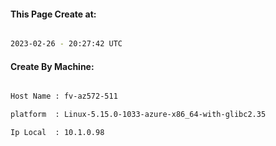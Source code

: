 
   
#### This Page Create at:

```bash

2023-02-26 - 20:27:42 UTC

```

#### Create By Machine:

```bash

Host Name : fv-az572-511

platform  : Linux-5.15.0-1033-azure-x86_64-with-glibc2.35

Ip Local  : 10.1.0.98

```

